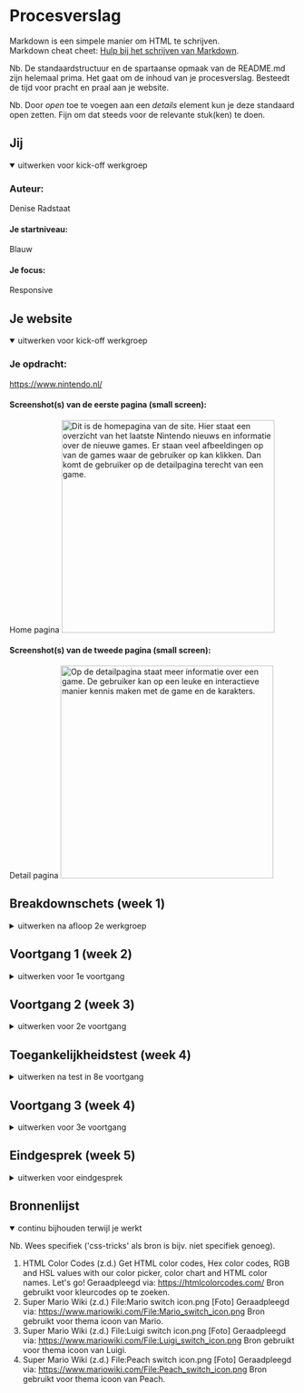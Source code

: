 # Procesverslag
Markdown is een simpele manier om HTML te schrijven.  
Markdown cheat cheet: [Hulp bij het schrijven van Markdown](https://github.com/adam-p/markdown-here/wiki/Markdown-Cheatsheet).

Nb. De standaardstructuur en de spartaanse opmaak van de README.md zijn helemaal prima. Het gaat om de inhoud van je procesverslag. Besteedt de tijd voor pracht en praal aan je website.

Nb. Door *open* toe te voegen aan een *details* element kun je deze standaard open zetten. Fijn om dat steeds voor de relevante stuk(ken) te doen.





## Jij

<details open>
<summary>uitwerken voor kick-off werkgroep</summary>

### Auteur:
Denise Radstaat

#### Je startniveau:
Blauw

#### Je focus:
Responsive
 
</details>





## Je website

<details open>
<summary>uitwerken voor kick-off werkgroep</summary>

### Je opdracht:
https://www.nintendo.nl/

#### Screenshot(s) van de eerste pagina (small screen): 
Home pagina 
<img src="images/Homepagina.jpeg" width="375px" alt="Dit is de homepagina van de site. Hier staat een overzicht van het laatste Nintendo nieuws en informatie over de nieuwe games. Er staan veel afbeeldingen op van de games waar de gebruiker op kan klikken. Dan komt de gebruiker op de detailpagina terecht van een game.">

#### Screenshot(s) van de tweede pagina (small screen):
Detail pagina
<img src="images/Detailpagina.jpeg" width="375px" alt="Op de detailpagina staat meer informatie over een game. De gebruiker kan op een leuke en interactieve manier kennis maken met de game en de karakters.">
 
</details>





## Breakdownschets (week 1)

<details>
<summary>uitwerken na afloop 2e werkgroep</summary>

### de hele pagina: 
<img src="images/Schets1.jpeg" alt="Schets 1.">
Een schets die ik tijdens de les gemaakt heb voor de homepagina van mijn website.

### dynamisch deel (bijv menu): 
<img src="images/Schets2.jpeg" alt="Schets 2.">
Een schets die laat zien hoe ik de content wil verdelen op een iPad- en desktop formaat.

</details>





## Voortgang 1 (week 2)

<details>
<summary>uitwerken voor 1e voortgang</summary>

### Stand van zaken
Ik ben begonnen met de HTML van website. Verder dan dit ben ik nog niet gekomen. Ik zou graag willen weten hoe
ver ik op dit moment moet zijn met mijn site zodat ik een planning kan maken. Ik kwam erachter dat mijn groepje dezelfde vraag had.
<img src="images/s1.png">
<img src="images/s2.png">

### Verslag van meeting

We hebben het tijdens het voortgangsgesprek voornamelijk over de planning gehad. We moeten nu ongeveer een site hebben met een header, footer en wat content. Dat betekent dat ik achterloop en ik binnenkort even wat meer tijd moet besteden aan mijn website. De docent gaf ons de tip om de opdrachten die we tijdens de les doen meteen te verwerken in mijn website. Dat scheelt tijd, omdat ik op het moment dat ik de opdrachten doe al met de stof bezig ben.

Verder heb ik mijn HTML code van wat ik tot nu toe heb, laten zien aan de docent. De HTML was goed, alhoewel ik de afbeeldingen nog in articles kan zetten. Ook kan ik buttons zetten onder de afbeelding, zodat de afbeelding klikbaar wordt. Dan kan ik de button in de afbeelding positioneren, zoals we in de les geoefend hebben.

Verder viel het onze docent op bij mijn groepsgenoten dat ze veel verschillende classlists hebben gebruikt in de CSS. De docent zei dat we de andere selectors moeten uitproberen en we niet alleen verschillende classlists kunnen gebruiken. Hier ga ik dan ook op letten als ik ga beginnen aan de CSS.

</details>





## Voortgang 2 (week 3)

<details>
<summary>uitwerken voor 2e voortgang</summary>

### Stand van zaken
hier dit ging goed & dit was lastig (neem ook screenshots op van delen van je website en code)
<img src="images/s3.png">
<img src="images/s4.png">
<img src="images/s5.png">
Ik heb een deze week een deel kunnen inhalen, maar ik loop nog steeds erg achter. Daarom wil ik me de komende tijd
extra focussen op dit vak. Het is me wel gelukt om een header te maken voor mijn site. Daar had ik in het begin veel moeite mee,
omdat ik het niet goed voor elkaar kreeg om het logo links te krijgen en de iconen in de header juist rechts.


### Verslag van meeting
Tijdens de meeting heeft de student-assistent naar mijn code gekeken. Ze heeft een aantal kleine foutjes eruit gehaald, zoals delen waar ik niet goed had ingesprongen. Ze zei ook dat ik goed moest opletten dat ik op de juiste manier h1, h2 en h3 gebruik. Aan het einde vroeg ze aan mij wat mijn planning is voor de komende weken. Ik legde haar uit dat ik de komende week me ga focussen op dit vak en in ieder geval de homepagina goed uitgewerkt wil hebben voor de toegankelijkheidstest. Ze vond het een goed idee.

</details>





## Toegankelijkheidstest (week 4)

<details>
<summary>uitwerken na test in 8e voortgang</summary>

### Bevindingen
Lijst met je bevindingen die in de test naar voren kwamen:
1. Verdwaald met de screenreader.
2. Niet overal naartoe tabben
3. Lastige leesbare teksten.

#### Verdwaald met de screenreader
<img src="images/Test1.jpeg">
Hier korte omschrijving (met indien nodig een afbeelding)
Ik ging met mijn klasgenoot kijken hoe mijn site werkt met het gebruiken van een screenreader. Dat bleek lastiger te zijn dan gedacht, omdat de screenreader vaak dingen niet goed uitsprak of veel onnodige dingen uitsprak. In de header zegt hij bijvoorbeeld wel wat het icoon is, maar niet dat de gebruiker ook kan inloggen. Verder was het ook niet duidelijk dat in het grid verschillende games staan. 

Hier een omschrijving van hoe het opgelost kan worden (met indien nodig een afbeelding)
Nogmaals kijken en blijven testen hoe ik mijn site het beste kan ontwerpen voor een screenreader. Bijvoorbeeld een titel toevoegen bij het grid zodat de gebruiker weet dat het over verschillende games gaat. Ik zou ook in de Alt tekst van de iconen kunnen zetten dat het om een link gaat.

#### Niet overal naartoe tabben. 
Hier korte omschrijving (met indien nodig een afbeelding)
Tijdens de test kwam naar voren dat het tabben niet lekker werkt. Er worden stukken in de site overgeslagen. 

Hier een omschrijving van hoe het opgelost kan worden (met indien nodig een afbeelding)
Ik denk dat dit op te lossen is door meer linkjes en knoppen toe te voegen in mijn site. Dit had ik tijdens de test nog niet bij alles gedaan, waardoor er stukken werden overgeslagen.

#### Lastig leesbare teksten
<img src="images/Test2.jpeg">
Hier korte omschrijving (met indien nodig een afbeelding)
Tijdens de test met de ballon en de bril met vlekken erin bleek dat sommige tekst lastig te lezen was. Bijvoorbeeld de hover tekst in de header en de tekst onder de afbeeldingen bij het kopje nieuws.

Hier een omschrijving van hoe het opgelost kan worden (met indien nodig een afbeelding)
Dit zou ik op kunnen lossen door een andere manier toe te passen voor de hover tekst dan ik nu gedaan heb en de tekstgrootte aan te passen.

</details>





## Voortgang 3 (week 4)

<details>
<summary>uitwerken voor 3e voortgang</summary>

### Stand van zaken
<img src="images/s6.png">
<img src="images/s7.png">
<img src="images/s8.png">
<img src="images/s9.png">
<img src="images/s10.png">
<img src="images/s11.png">
<img src="images/s12.png">
Ik heb veel ingehaald de afgelopen week en ik sta er nu goed voor. Ik heb alle content van de homepagina nu toegevoegd aan mijn site. Ik begon met het maken van een grid waar alle games in staan. Die is nu af en responsive. Daarnaast heb ik een footer toegevoegd en drie buttons waarmee je d.m.v. javascript het thema van de site kan aanpassen. De knoppen werken alleen nog niet helemaal, omdat ik eerst een thema moet uitzetten en dan pas een nieuwe kan aanzetten. Ik wil vragen tijdens het gesprek hoe ik dit kan oplossen. In de komende week wil ik de tweede pagina maken en states toevoegen aan mijn site.

### Verslag van meeting
De docent heeft mij geholpen met mijn thema's. Ik heb nu een classList.remove toegevoegd aan de functies en gezegd dat hij eerst de andere classes moet verwijderen, voordat hij het nieuwe thema toevoegt. Verder moet ik nog de laatste paar dingen toevoegen aan mijn site en een tweede pagina maken. Daar ga ik me dan de komende tijd op focussen.

</details>





## Eindgesprek (week 5)

<details>
<summary>uitwerken voor eindgesprek</summary>

### Stand van zaken
hier dit ging goed & dit was lastig (neem ook screenshots op van delen van je website en code)

### Screenshot(s)

hier screenshot(s) van je eindresultaat

</details>





## Bronnenlijst

<details open>
<summary>continu bijhouden terwijl je werkt</summary>

Nb. Wees specifiek ('css-tricks' als bron is bijv. niet specifiek genoeg).

1. HTML Color Codes (z.d.) Get HTML color codes, Hex color codes, RGB and HSL values with our color picker, color chart and HTML color names. Let's go! Geraadpleegd via: https://htmlcolorcodes.com/ 
Bron gebruikt voor kleurcodes op te zoeken.
2. Super Mario Wiki (z.d.) File:Mario switch icon.png [Foto] Geraadpleegd via: https://www.mariowiki.com/File:Mario_switch_icon.png
Bron gebruikt voor thema icoon van Mario.
3. Super Mario Wiki (z.d.) File:Luigi switch icon.png [Foto] Geraadpleegd via: https://www.mariowiki.com/File:Luigi_switch_icon.png
Bron gebruikt voor thema icoon van Luigi.
4. Super Mario Wiki (z.d.) File:Peach switch icon.png [Foto] Geraadpleegd via: https://www.mariowiki.com/File:Peach_switch_icon.png
Bron gebruikt voor thema icoon van Peach.

</details>